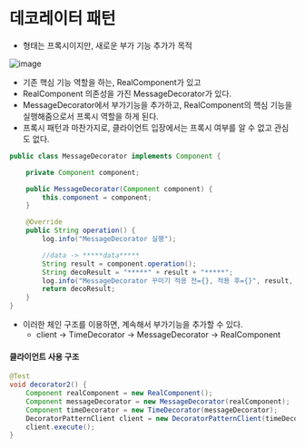 # 데코레이터 패턴
 * 형태는 프록시이지만, 새로운 부가 기능 추가가 목적

![image](https://user-images.githubusercontent.com/48814463/203172528-30242376-e410-4664-8c91-40824c19039c.png)

 * 기존 핵심 기능 역할을 하는, RealComponent가 있고
 * RealComponent 의존성을 가진 MessageDecorator가 있다.
 * MessageDecorator에서 부가기능을 추가하고, RealComponent의 핵심 기능을 실행해줌으로서 프록시 역할을 하게 된다.
 * 프록시 패턴과 마찬가지로, 클라이언트 입장에서는 프록시 여부를 알 수 없고 관심도 없다.

```java
public class MessageDecorator implements Component {

    private Component component;

    public MessageDecorator(Component component) {
        this.component = component;
    }

    @Override
    public String operation() {
        log.info("MessageDecorator 실행");

        //data -> *****data*****
        String result = component.operation();
        String decoResult = "*****" + result + "*****";
        log.info("MessageDecorator 꾸미기 적용 전={}, 적용 후={}", result, decoResult);
        return decoResult;
    }
}
```
 * 이러한 체인 구조를 이용하면, 계속해서 부가기능을 추가할 수 있다.
    * client -> TimeDecorator -> MessageDecorator -> RealComponent

#### 클라이언트 사용 구조
```java
@Test
void decorator2() {
    Component realComponent = new RealComponent();
    Component messageDecorator = new MessageDecorator(realComponent);
    Component timeDecorator = new TimeDecorator(messageDecorator);
    DecoratorPatternClient client = new DecoratorPatternClient(timeDecorator);
    client.execute();
}
```



